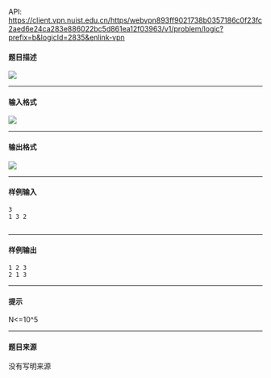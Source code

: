 API: https://client.vpn.nuist.edu.cn/https/webvpn893ff9021738b0357186c0f23fc2aed6e24ca283e886022bc5d861ea12f03963/v1/problem/logic?prefix=b&logicId=2835&enlink-vpn

#### 题目描述

![](../file/2835_0.jpg)

---

#### 输入格式

![](../file/2835_0.jpg)

---

#### 输出格式

![](../file/2835_0.jpg)

---

#### 样例输入
```
3
1 3 2


```

---

#### 样例输出
```
1 2 3
2 1 3

```

---

#### 提示

N<=10^5

---

#### 题目来源

没有写明来源